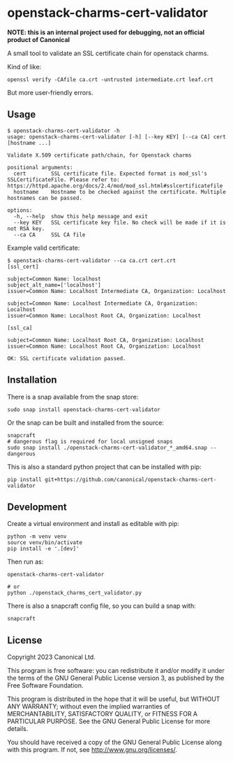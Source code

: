 # openstack-charms-cert-validator

**NOTE: this is an internal project used for debugging, not an official product of Canonical**

A small tool to validate an SSL certificate chain for openstack charms.

Kind of like:

```
openssl verify -CAfile ca.crt -untrusted intermediate.crt leaf.crt
```

But more user-friendly errors.

## Usage

```
$ openstack-charms-cert-validator -h
usage: openstack-charms-cert-validator [-h] [--key KEY] [--ca CA] cert [hostname ...]

Validate X.509 certificate path/chain, for Openstack charms

positional arguments:
  cert        SSL certificate file. Expected format is mod_ssl's SSLCertificateFile. Please refer to: https://httpd.apache.org/docs/2.4/mod/mod_ssl.html#sslcertificatefile
  hostname    Hostname to be checked against the certificate. Multiple hostnames can be passed.

options:
  -h, --help  show this help message and exit
  --key KEY   SSL certificate key file. No check will be made if it is not RSA key.
  --ca CA     SSL CA file
```

Example valid certificate:

```
$ openstack-charms-cert-validator --ca ca.crt cert.crt
[ssl_cert]

subject=Common Name: localhost
subject_alt_name=['localhost']
issuer=Common Name: Localhost Intermediate CA, Organization: Localhost

subject=Common Name: Localhost Intermediate CA, Organization: Localhost
issuer=Common Name: Localhost Root CA, Organization: Localhost

[ssl_ca]

subject=Common Name: Localhost Root CA, Organization: Localhost
issuer=Common Name: Localhost Root CA, Organization: Localhost

OK: SSL certificate validation passed.
```

## Installation

There is a snap available from the snap store:

```
sudo snap install openstack-charms-cert-validator
```

Or the snap can be built and installed from the source:

```
snapcraft
# dangerous flag is required for local unsigned snaps
sudo snap install ./openstack-charms-cert-validator_*_amd64.snap --dangerous
```

This is also a standard python project that can be installed with pip:

```
pip install git+https://github.com/canonical/openstack-charms-cert-validator
```

## Development

Create a virtual environment and install as editable with pip:

```
python -m venv venv
source venv/bin/activate
pip install -e '.[dev]'
```

Then run as:

```
openstack-charms-cert-validator

# or
python ./openstack_charms_cert_validator.py
```

There is also a snapcraft config file, so you can build a snap with:

```
snapcraft
```


## License

Copyright 2023 Canonical Ltd.

This program is free software: you can redistribute it and/or modify it under the terms of the GNU General Public License version 3, as published by the Free Software Foundation.

This program is distributed in the hope that it will be useful, but WITHOUT ANY WARRANTY; without even the implied warranties of MERCHANTABILITY, SATISFACTORY QUALITY, or FITNESS FOR A PARTICULAR PURPOSE.  See the GNU General Public License for more details.

You should have received a copy of the GNU General Public License along with this program.  If not, see <http://www.gnu.org/licenses/>.
